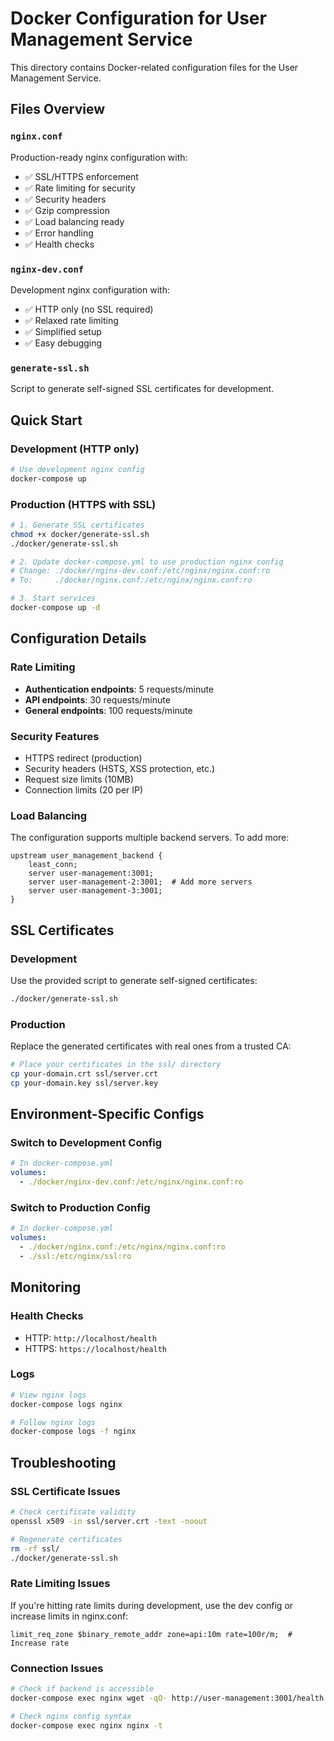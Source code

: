 # Docker Configuration for User Management Service

This directory contains Docker-related configuration files for the User Management Service.

## Files Overview

### `nginx.conf`
Production-ready nginx configuration with:
- ✅ SSL/HTTPS enforcement
- ✅ Rate limiting for security
- ✅ Security headers
- ✅ Gzip compression
- ✅ Load balancing ready
- ✅ Error handling
- ✅ Health checks

### `nginx-dev.conf`
Development nginx configuration with:
- ✅ HTTP only (no SSL required)
- ✅ Relaxed rate limiting
- ✅ Simplified setup
- ✅ Easy debugging

### `generate-ssl.sh`
Script to generate self-signed SSL certificates for development.

## Quick Start

### Development (HTTP only)
```bash
# Use development nginx config
docker-compose up
```

### Production (HTTPS with SSL)
```bash
# 1. Generate SSL certificates
chmod +x docker/generate-ssl.sh
./docker/generate-ssl.sh

# 2. Update docker-compose.yml to use production nginx config
# Change: ./docker/nginx-dev.conf:/etc/nginx/nginx.conf:ro
# To:     ./docker/nginx.conf:/etc/nginx/nginx.conf:ro

# 3. Start services
docker-compose up -d
```

## Configuration Details

### Rate Limiting
- **Authentication endpoints**: 5 requests/minute
- **API endpoints**: 30 requests/minute  
- **General endpoints**: 100 requests/minute

### Security Features
- HTTPS redirect (production)
- Security headers (HSTS, XSS protection, etc.)
- Request size limits (10MB)
- Connection limits (20 per IP)

### Load Balancing
The configuration supports multiple backend servers. To add more:

```nginx
upstream user_management_backend {
    least_conn;
    server user-management:3001;
    server user-management-2:3001;  # Add more servers
    server user-management-3:3001;
}
```

## SSL Certificates

### Development
Use the provided script to generate self-signed certificates:
```bash
./docker/generate-ssl.sh
```

### Production
Replace the generated certificates with real ones from a trusted CA:
```bash
# Place your certificates in the ssl/ directory
cp your-domain.crt ssl/server.crt
cp your-domain.key ssl/server.key
```

## Environment-Specific Configs

### Switch to Development Config
```yaml
# In docker-compose.yml
volumes:
  - ./docker/nginx-dev.conf:/etc/nginx/nginx.conf:ro
```

### Switch to Production Config
```yaml
# In docker-compose.yml
volumes:
  - ./docker/nginx.conf:/etc/nginx/nginx.conf:ro
  - ./ssl:/etc/nginx/ssl:ro
```

## Monitoring

### Health Checks
- HTTP: `http://localhost/health`
- HTTPS: `https://localhost/health`

### Logs
```bash
# View nginx logs
docker-compose logs nginx

# Follow nginx logs
docker-compose logs -f nginx
```

## Troubleshooting

### SSL Certificate Issues
```bash
# Check certificate validity
openssl x509 -in ssl/server.crt -text -noout

# Regenerate certificates
rm -rf ssl/
./docker/generate-ssl.sh
```

### Rate Limiting Issues
If you're hitting rate limits during development, use the dev config or increase limits in nginx.conf:

```nginx
limit_req_zone $binary_remote_addr zone=api:10m rate=100r/m;  # Increase rate
```

### Connection Issues
```bash
# Check if backend is accessible
docker-compose exec nginx wget -qO- http://user-management:3001/health

# Check nginx config syntax
docker-compose exec nginx nginx -t
```
